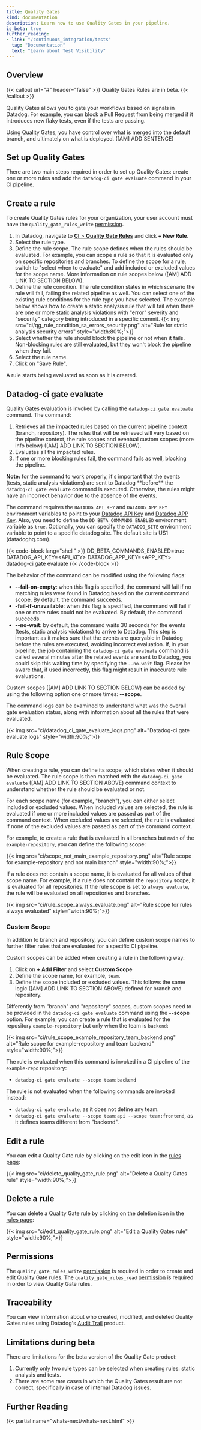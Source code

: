 ```yaml
---
title: Quality Gates
kind: documentation
description: Learn how to use Quality Gates in your pipeline.
is_beta: true
further_reading:
- link: "/continuous_integration/tests"
  tag: "Documentation"
  text: "Learn about Test Visibility"
---
```


## Overview

{{< callout url="#" header="false" >}}
Quality Gates Rules are in beta.
{{< /callout >}}

Quality Gates allows you to gate your workflows based on signals in Datadog.
For example, you can block a Pull Request from being merged if it introduces new flaky tests, even if the tests are passing.

Using Quality Gates, you have control over what is merged into the default branch, and ultimately on what is deployed. ([AM] ADD SENTENCE)

## Set up Quality Gates

There are two main steps required in order to set up Quality Gates: create one or more rules and add the `datadog-ci gate evaluate` command in your CI pipeline.

## Create a rule

To create Quality Gates rules for your organization, your user account must have the `quality_gate_rules_write` [permission][1].

1. In Datadog, navigate to [**CI** > **Quality Gate Rules**][2] and click **+ New Rule**.
2. Select the rule type.
3. Define the rule scope. The rule scope defines when the rules should be evaluated. For example, you can scope a rule so that
it is evaluated only on specific repositories and branches. To define the scope for a rule, switch to "select when to evaluate" and add included
or excluded values for the scope name. More information on rule scopes below ([AM] ADD LINK TO SECTION BELOW).
4. Define the rule condition. The rule condition states in which scenario the rule will fail, failing the related pipeline as well.
You can select one of the existing rule conditions for the rule type you have selected.
The example below shows how to create a static analysis rule that will fail when there are one or more static analysis
violations with "error" severity and "security" category being introduced in a specific commit.
{{< img src="ci/qg_rule_condition_sa_errors_security.png" alt="Rule for static analysis security errors" style="width:80%;">}}
5. Select whether the rule should block the pipeline or not when it fails. Non-blocking rules are still evaluated, but
they won't block the pipeline when they fail.
6. Select the rule name.
7. Click on "Save Rule".

A rule starts being evaluated as soon as it is created.

## Datadog-ci gate evaluate

Quality Gates evaluation is invoked by calling the [`datadog-ci gate evaluate`][4] command. The command:
1. Retrieves all the impacted rules based on the current pipeline context (branch, repository).
The rules that will be retrieved will vary based on the pipeline context, the rule scopes and eventual custom scopes (more info below) ([AM] ADD LINK TO SECTION BELOW).
2. Evaluates all the impacted rules.
3. If one or more blocking rules fail, the command fails as well, blocking the pipeline.

<div class="alert alert-danger"><strong>Note:</strong> for the command to work properly, it's important that the events (tests, static analysis violations)
are sent to Datadog **before** the <code>datadog-ci gate evaluate</code> command is executed.
Otherwise, the rules might have an incorrect behavior due to the absence of the events.
</div>

The command requires the `DATADOG_API_KEY` and `DATADOG_APP_KEY` environment variables to point to your [Datadog API Key][5]
and [Datadog APP Key][6]. Also, you need to define the `DD_BETA_COMMANDS_ENABLED` environment
variable as `true`. Optionally, you can specify the `DATADOG_SITE` environment variable to point to a specific datadog site.
The default site is US1 (datadoghq.com).

{{< code-block lang="shell" >}}
DD_BETA_COMMANDS_ENABLED=true DATADOG_API_KEY=<API_KEY> DATADOG_APP_KEY=<APP_KEY> datadog-ci gate evaluate
{{< /code-block >}}

The behavior of the command can be modified using the following flags:
- **--fail-on-empty**: when this flag is specified, the command will fail if no matching rules were found in Datadog
based on the current command scope. By default, the command succeeds.
- **-fail-if-unavailable**: when this flag is specified, the command will fail if one or more rules could not be evaluated.
By default, the command succeeds.
- **--no-wait**: by default, the command waits 30 seconds for the events (tests, static analysis violations) to arrive to Datadog.
This step is important as it makes sure that the events are queryable in Datadog before the rules are executed,
avoiding incorrect evaluation. If, in your pipeline, the job containing the `datadog-ci gate evaluate` command is
called several minutes after the related events are sent to Datadog, you could skip this waiting time by specifying the `--no-wait` flag.
Please be aware that, if used incorrectly, this flag might result in inaccurate rule evaluations.

Custom scopes ([AM] ADD LINK TO SECTION BELOW) can be added by using the following option one or more times: **--scope**.

The command logs can be examined to understand what was the overall gate evaluation status, along with information
about all the rules that were evaluated.

{{< img src="ci/datadog_ci_gate_evaluate_logs.png" alt="Datadog-ci gate evaluate logs" style="width:90%;">}}

## Rule Scope

When creating a rule, you can define its scope, which states when it should be evaluated.
The rule scope is then matched with the `datadog-ci gate evaluate` ([AM] ADD LINK TO SECTION ABOVE) command context to understand whether the rule should be evaluated or not.

For each scope name (for example, "branch"), you can either select included or excluded values.
When included values are selected, the rule is evaluated if one or more included values are passed as part of the command context.
When excluded values are selected, the rule is evaluated if none of the excluded values are passed as part of the command context.

For example, to create a rule that is evaluated in all branches but `main` of the `example-repository`, you can define the following scope:

{{< img src="ci/scope_not_main_example_repository.png" alt="Rule scope for example-repository and not main branch" style="width:90%;">}}

If a rule does not contain a scope name, it is evaluated for all values of that scope name.
For example, if a rule does not contain the `repository` scope, it is evaluated for all repositories. If the rule scope is
set to `always evaluate`, the rule will be evaluated on all repositories and branches.

{{< img src="ci/rule_scope_always_evaluate.png" alt="Rule scope for rules always evaluated" style="width:90%;">}}

### Custom Scope

In addition to branch and repository, you can define custom scope names to further filter rules that are evaluated for a specific CI pipeline.

Custom scopes can be added when creating a rule in the following way:
1. Click on **+ Add Filter** and select **Custom Scope**
2. Define the scope name, for example, `team`.
3. Define the scope included or excluded values. This follows the same logic ([AM] ADD LINK TO SECTION ABOVE) defined for branch and repository.

Differently from "branch" and "repository" scopes, custom scopes need to be provided in the `datadog-ci gate evaluate` command using the **--scope** option.
For example, you can create a rule that is evaluated for the repository `example-repository` but only when the team is `backend`:

{{< img src="ci/rule_scope_example_repository_team_backend.png" alt="Rule scope for example-repository and team backend" style="width:90%;">}}

The rule is evaluated when this command is invoked in a CI pipeline of the `example-repo` repository:
- `datadog-ci gate evaluate --scope team:backend`

The rule is not evaluated when the following commands are invoked instead:
- `datadog-ci gate evaluate`, as it does not define any team.
- `datadog-ci gate evaluate --scope team:api --scope team:frontend`, as it defines teams different from "backend".

## Edit a rule

You can edit a Quality Gate rule by clicking on the edit icon in the [rules page][2]:

{{< img src="ci/delete_quality_gate_rule.png" alt="Delete a Quality Gates rule" style="width:90%;">}}

## Delete a rule

You can delete a Quality Gate rule by clicking on the deletion icon in the [rules page][2]:

{{< img src="ci/edit_quality_gate_rule.png" alt="Edit a Quality Gates rule" style="width:90%;">}}

## Permissions

The `quality_gate_rules_write` [permission][1] is required in order to create and edit Quality Gate rules.
The `quality_gate_rules_read` [permission][1] is required in order to view Quality Gate rules.

## Traceability

You can view information about who created, modified, and deleted Quality Gates rules using Datadog's [Audit Trail][3] product.

## Limitations during beta

There are limitations for the beta version of the Quality Gate product:
1. Currently only two rule types can be selected when creating rules: static analysis and tests.
2. There are some rare cases in which the Quality Gates result are not correct, specifically in case of internal Datadog issues.

## Further Reading

{{< partial name="whats-next/whats-next.html" >}}

[1]: /account_management/rbac/permissions/#ci-visibility
[2]: https://app.datadog.com/ci/quality-gates
[3]: https://www.datadoghq.com/product/audit-trail
[4]: https://github.com/DataDog/datadog-ci/blob/master/src/commands/gate/README.md
[5]: https://app.datadoghq.com/organization-settings/api-keys
[6]: https://app.datadoghq.com/organization-settings/application-keys
